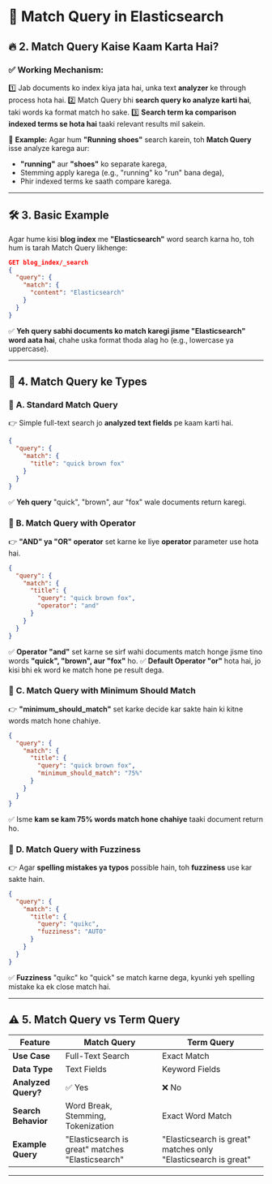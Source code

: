 # 🔎 **Match Query in Elasticsearch**

## 🔥 **2. Match Query Kaise Kaam Karta Hai?**

### ✅ **Working Mechanism:**

1️⃣ Jab documents ko index kiya jata hai, unka text **analyzer** ke through process hota hai.
2️⃣ Match Query bhi **search query ko analyze karti hai**, taki words ka format match ho sake.
3️⃣ **Search term ka comparison indexed terms se hota hai** taaki relevant results mil sakein.

📌 **Example:** Agar hum **"Running shoes"** search karein, toh **Match Query** isse analyze karega aur:

- **"running"** aur **"shoes"** ko separate karega,
- Stemming apply karega (e.g., "running" ko "run" bana dega),
- Phir indexed terms ke saath compare karega.

---

## 🛠 **3. Basic Example**

Agar hume kisi **blog index** me **"Elasticsearch"** word search karna ho, toh hum is tarah Match Query likhenge:

```json
GET blog_index/_search
{
  "query": {
    "match": {
      "content": "Elasticsearch"
    }
  }
}
```

✅ **Yeh query sabhi documents ko match karegi jisme "Elasticsearch" word aata hai**, chahe uska format thoda alag ho (e.g., lowercase ya uppercase).

---

## 🎯 **4. Match Query ke Types**

### 🔹 **A. Standard Match Query**

👉 Simple full-text search jo **analyzed text fields** pe kaam karti hai.

```json
{
  "query": {
    "match": {
      "title": "quick brown fox"
    }
  }
}
```

✅ **Yeh query** "quick", "brown", aur "fox" wale documents return karegi.

### 🔹 **B. Match Query with Operator**

👉 **"AND" ya "OR" operator** set karne ke liye **operator** parameter use hota hai.

```json
{
  "query": {
    "match": {
      "title": {
        "query": "quick brown fox",
        "operator": "and"
      }
    }
  }
}
```

✅ **Operator "and"** set karne se sirf wahi documents match honge jisme tino words **"quick", "brown", aur "fox"** ho.
✅ **Default Operator "or"** hota hai, jo kisi bhi ek word ke match hone pe result dega.

### 🔹 **C. Match Query with Minimum Should Match**

👉 **"minimum_should_match"** set karke decide kar sakte hain ki kitne words match hone chahiye.

```json
{
  "query": {
    "match": {
      "title": {
        "query": "quick brown fox",
        "minimum_should_match": "75%"
      }
    }
  }
}
```

✅ Isme **kam se kam 75% words match hone chahiye** taaki document return ho.

### 🔹 **D. Match Query with Fuzziness**

👉 Agar **spelling mistakes ya typos** possible hain, toh **fuzziness** use kar sakte hain.

```json
{
  "query": {
    "match": {
      "title": {
        "query": "quikc",
        "fuzziness": "AUTO"
      }
    }
  }
}
```

✅ **Fuzziness** "quikc" ko "quick" se match karne dega, kyunki yeh spelling mistake ka ek close match hai.

---

## ⚠️ **5. Match Query vs Term Query**

| Feature             | Match Query                                      | Term Query                                                     |
| ------------------- | ------------------------------------------------ | -------------------------------------------------------------- |
| **Use Case**        | Full-Text Search                                 | Exact Match                                                    |
| **Data Type**       | Text Fields                                      | Keyword Fields                                                 |
| **Analyzed Query?** | ✅ Yes                                           | ❌ No                                                          |
| **Search Behavior** | Word Break, Stemming, Tokenization               | Exact Word Match                                               |
| **Example Query**   | "Elasticsearch is great" matches "Elasticsearch" | "Elasticsearch is great" matches only "Elasticsearch is great" |

---

